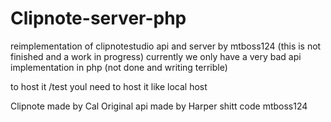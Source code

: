 # Clipnote-server-php
reimplementation of clipnotestudio api and server by mtboss124 
(this is not finished and a work in progress)
currently we only have a very bad api implementation in php (not done and writing terrible)


to host it /test youl need to host it like local host

Clipnote made by Cal
Original api made by Harper
shitt code mtboss124
